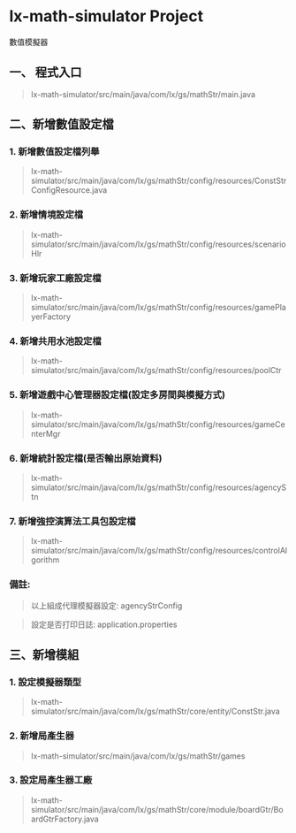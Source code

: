 # lx-math-simulator Project
數值模擬器

## 一、 程式入口
> lx-math-simulator/src/main/java/com/lx/gs/mathStr/main.java


## 二、新增數值設定檔
### 1. 新增數值設定檔列舉
> lx-math-simulator/src/main/java/com/lx/gs/mathStr/config/resources/ConstStrConfigResource.java

### 2. 新增情境設定檔
> lx-math-simulator/src/main/java/com/lx/gs/mathStr/config/resources/scenarioHlr

### 3. 新增玩家工廠設定檔
> lx-math-simulator/src/main/java/com/lx/gs/mathStr/config/resources/gamePlayerFactory

### 4. 新增共用水池設定檔
> lx-math-simulator/src/main/java/com/lx/gs/mathStr/config/resources/poolCtr

### 5. 新增遊戲中心管理器設定檔(設定多房間與模擬方式)
> lx-math-simulator/src/main/java/com/lx/gs/mathStr/config/resources/gameCenterMgr

### 6. 新增統計設定檔(是否輸出原始資料)
> lx-math-simulator/src/main/java/com/lx/gs/mathStr/config/resources/agencyStn

### 7. 新增強控演算法工具包設定檔
> lx-math-simulator/src/main/java/com/lx/gs/mathStr/config/resources/controlAlgorithm

### 備註: 
> 以上組成代理模擬器設定: agencyStrConfig

> 設定是否打印日誌: application.properties


## 三、新增模組
### 1. 設定模擬器類型
> lx-math-simulator/src/main/java/com/lx/gs/mathStr/core/entity/ConstStr.java

### 2. 新增局產生器
> lx-math-simulator/src/main/java/com/lx/gs/mathStr/games

### 3. 設定局產生器工廠
> lx-math-simulator/src/main/java/com/lx/gs/mathStr/core/module/boardGtr/BoardGtrFactory.java
